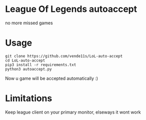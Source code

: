 # League Of Legends autoaccept
no more missed games
# Usage
```
git clone https://github.com/vende11s/LoL-auto-accept
cd LoL-auto-accept
pip3 install -r requirements.txt 
python3 autoaccept.py
```

Now u game will be accepted automatically :) 
# Limitations
Keep league client on your primary monitor, elseways it wont work
